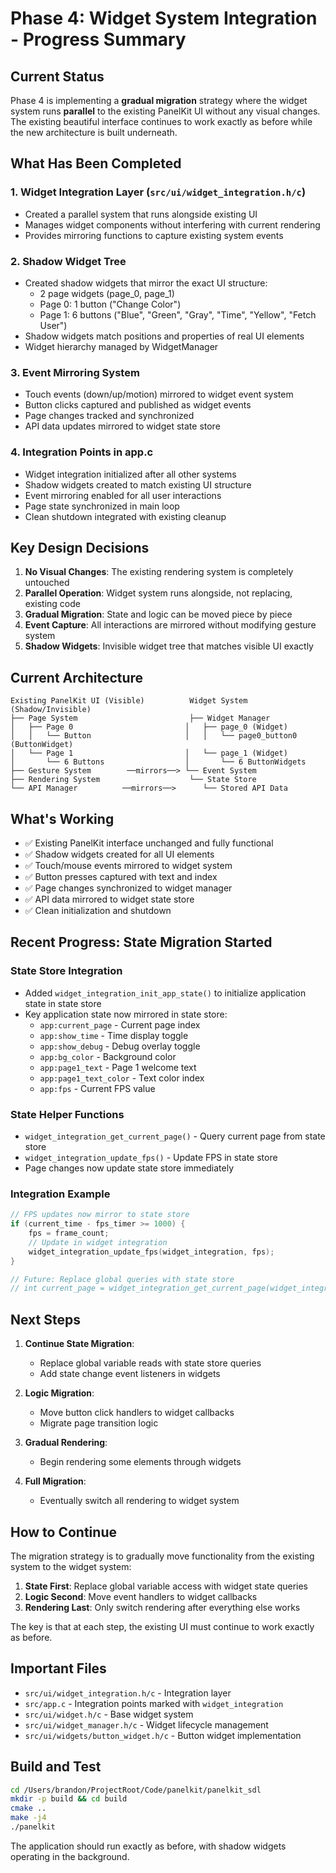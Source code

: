 # Phase 4: Widget System Integration - Progress Summary

## Current Status

Phase 4 is implementing a **gradual migration** strategy where the widget system runs **parallel** to the existing PanelKit UI without any visual changes. The existing beautiful interface continues to work exactly as before while the new architecture is built underneath.

## What Has Been Completed

### 1. Widget Integration Layer (`src/ui/widget_integration.h/c`)
- Created a parallel system that runs alongside existing UI
- Manages widget components without interfering with current rendering
- Provides mirroring functions to capture existing system events

### 2. Shadow Widget Tree
- Created shadow widgets that mirror the exact UI structure:
  - 2 page widgets (page_0, page_1)
  - Page 0: 1 button ("Change Color")
  - Page 1: 6 buttons ("Blue", "Green", "Gray", "Time", "Yellow", "Fetch User")
- Shadow widgets match positions and properties of real UI elements
- Widget hierarchy managed by WidgetManager

### 3. Event Mirroring System
- Touch events (down/up/motion) mirrored to widget event system
- Button clicks captured and published as widget events
- Page changes tracked and synchronized
- API data updates mirrored to widget state store

### 4. Integration Points in app.c
- Widget integration initialized after all other systems
- Shadow widgets created to match existing UI structure
- Event mirroring enabled for all user interactions
- Page state synchronized in main loop
- Clean shutdown integrated with existing cleanup

## Key Design Decisions

1. **No Visual Changes**: The existing rendering system is completely untouched
2. **Parallel Operation**: Widget system runs alongside, not replacing, existing code
3. **Gradual Migration**: State and logic can be moved piece by piece
4. **Event Capture**: All interactions are mirrored without modifying gesture system
5. **Shadow Widgets**: Invisible widget tree that matches visible UI exactly

## Current Architecture

```
Existing PanelKit UI (Visible)          Widget System (Shadow/Invisible)
├── Page System                         ├── Widget Manager
│   ├── Page 0                         │   ├── page_0 (Widget)
│   │   └── Button                     │   │   └── page0_button0 (ButtonWidget)
│   └── Page 1                         │   └── page_1 (Widget)
│       └── 6 Buttons                  │       └── 6 ButtonWidgets
├── Gesture System        ──mirrors──> └── Event System
├── Rendering System                    └── State Store
└── API Manager          ──mirrors──>      └── Stored API Data
```

## What's Working

- ✅ Existing PanelKit interface unchanged and fully functional
- ✅ Shadow widgets created for all UI elements
- ✅ Touch/mouse events mirrored to widget system
- ✅ Button presses captured with text and index
- ✅ Page changes synchronized to widget manager
- ✅ API data mirrored to widget state store
- ✅ Clean initialization and shutdown

## Recent Progress: State Migration Started

### State Store Integration
- Added `widget_integration_init_app_state()` to initialize application state in state store
- Key application state now mirrored in state store:
  - `app:current_page` - Current page index
  - `app:show_time` - Time display toggle
  - `app:show_debug` - Debug overlay toggle
  - `app:bg_color` - Background color
  - `app:page1_text` - Page 1 welcome text
  - `app:page1_text_color` - Text color index
  - `app:fps` - Current FPS value

### State Helper Functions
- `widget_integration_get_current_page()` - Query current page from state store
- `widget_integration_update_fps()` - Update FPS in state store
- Page changes now update state store immediately

### Integration Example
```c
// FPS updates now mirror to state store
if (current_time - fps_timer >= 1000) {
    fps = frame_count;
    // Update in widget integration
    widget_integration_update_fps(widget_integration, fps);
}

// Future: Replace global queries with state store
// int current_page = widget_integration_get_current_page(widget_integration);
```

## Next Steps

1. **Continue State Migration**: 
   - Replace global variable reads with state store queries
   - Add state change event listeners in widgets
   
2. **Logic Migration**: 
   - Move button click handlers to widget callbacks
   - Migrate page transition logic
   
3. **Gradual Rendering**: 
   - Begin rendering some elements through widgets
   
4. **Full Migration**: 
   - Eventually switch all rendering to widget system

## How to Continue

The migration strategy is to gradually move functionality from the existing system to the widget system:

1. **State First**: Replace global variable access with widget state queries
2. **Logic Second**: Move event handlers to widget callbacks
3. **Rendering Last**: Only switch rendering after everything else works

The key is that at each step, the existing UI must continue to work exactly as before.

## Important Files

- `src/ui/widget_integration.h/c` - Integration layer
- `src/app.c` - Integration points marked with `widget_integration`
- `src/ui/widget.h/c` - Base widget system
- `src/ui/widget_manager.h/c` - Widget lifecycle management
- `src/ui/widgets/button_widget.h/c` - Button widget implementation

## Build and Test

```bash
cd /Users/brandon/ProjectRoot/Code/panelkit/panelkit_sdl
mkdir -p build && cd build
cmake ..
make -j4
./panelkit
```

The application should run exactly as before, with shadow widgets operating in the background.